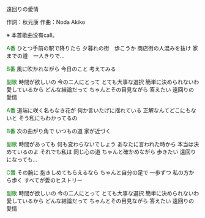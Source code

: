 遠回りの愛情

作詞：秋元康
作曲：Noda Akiko

※ 本首歌曲没有call。

<font color=green>A番</font>
ひとつ手前の駅で降りたら
夕暮れの街　歩こうか
商店街の人混みを抜け
家までの道　一人きりで…

<font color=green>B番</font>
風に吹かれながら
今日のこと
考えてみる

<font color=green>副歌</font>
時間が欲しいの
今の二人にとって
とても大事な選択
簡単に決められないわ
愛しているから
どんな結論だって
ちゃんとその目見ながら
答えたい
遠回りの愛情

<font color=green>A番</font>
道端に咲く名もなき花が
何か言いたげに揺れている
正解なんてどこにもないと
そう私にもわかってるの

<font color=green>B番</font>
次の曲がり角で
いつもの道
家が近づく

<font color=green>副歌</font>
時間があっても
何も変わらないでしょう
あなたに言われた時から
本当は決めているのよ
それでも私は
同じ心の道
ちゃんと確かめながら
歩きたい
遠回りになっても…

<font color=green>C番</font>
その腕に
抱きしめてもらえるなら
ちゃんと自分の足で
一歩ずつ
私の方から歩く
すべてが愛のヒストリー

<font color=green>副歌</font>
時間が欲しいの
今の二人にとって
とても大事な選択
簡単に決められないわ
愛しているから
どんな結論だって
ちゃんとその目見ながら
答えたい
遠回りの愛情
